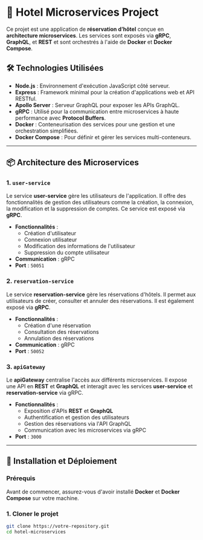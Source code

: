 # 🏨 **Hotel Microservices Project**

Ce projet est une application de **réservation d’hôtel** conçue en **architecture microservices**. Les services sont exposés via **gRPC**, **GraphQL**, et **REST** et sont orchestrés à l'aide de **Docker** et **Docker Compose**.

## 🛠️ **Technologies Utilisées**

- **Node.js** : Environnement d'exécution JavaScript côté serveur.
- **Express** : Framework minimal pour la création d'applications web et API RESTful.
- **Apollo Server** : Serveur GraphQL pour exposer les APIs GraphQL.
- **gRPC** : Utilisé pour la communication entre microservices à haute performance avec **Protocol Buffers**.
- **Docker** : Conteneurisation des services pour une gestion et une orchestration simplifiées.
- **Docker Compose** : Pour définir et gérer les services multi-conteneurs.

---

## 📦 **Architecture des Microservices**

### 1. **`user-service`**
Le service **user-service** gère les utilisateurs de l'application. Il offre des fonctionnalités de gestion des utilisateurs comme la création, la connexion, la modification et la suppression de comptes. Ce service est exposé via **gRPC**.

- **Fonctionnalités** :
  - Création d'utilisateur
  - Connexion utilisateur
  - Modification des informations de l'utilisateur
  - Suppression du compte utilisateur
- **Communication** : gRPC
- **Port** : `50051`

### 2. **`reservation-service`**
Le service **reservation-service** gère les réservations d'hôtels. Il permet aux utilisateurs de créer, consulter et annuler des réservations. Il est également exposé via **gRPC**.

- **Fonctionnalités** :
  - Création d'une réservation
  - Consultation des réservations
  - Annulation des réservations
- **Communication** : gRPC
- **Port** : `50052`

### 3. **`apiGateway`**
Le **apiGateway** centralise l'accès aux différents microservices. Il expose une API en **REST** et **GraphQL** et interagit avec les services **user-service** et **reservation-service** via gRPC.

- **Fonctionnalités** :
  - Exposition d'APIs **REST** et **GraphQL**
  - Authentification et gestion des utilisateurs
  - Gestion des réservations via l'API GraphQL
  - Communication avec les microservices via gRPC
- **Port** : `3000`

---

## 🔧 **Installation et Déploiement**

### Prérequis
Avant de commencer, assurez-vous d'avoir installé **Docker** et **Docker Compose** sur votre machine.

### 1. **Cloner le projet**
```bash
git clone https://votre-repository.git
cd hotel-microservices

